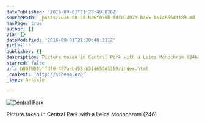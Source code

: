 ```yaml
---
datePublished: '2016-09-01T21:28:49.026Z'
sourcePath: _posts/2016-08-28-b86f055b-fdfd-407a-b455-b514655d1189.md
hasPage: true
author: []
via: {}
dateModified: '2016-09-01T21:28:48.211Z'
title: ''
publisher: {}
description: Picture taken in Central Park with a Leica Monochrom (246)
starred: false
url: b86f055b-fdfd-407a-b455-b514655d1189/index.html
_context: 'http://schema.org'
_type: Article

---
```

![Central Park](https://the-grid-user-content.s3-us-west-2.amazonaws.com/bcf1119e-6ba9-4308-8c11-d678417eadb6.jpg)

Picture taken in Central Park with a Leica Monochrom (246)